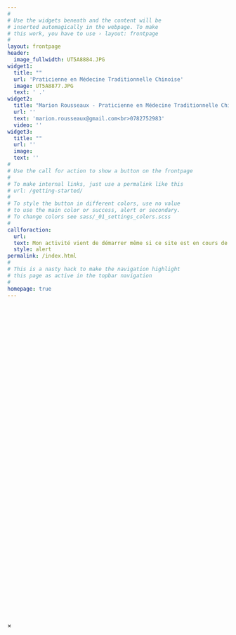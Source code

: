 ```yaml
---
#
# Use the widgets beneath and the content will be
# inserted automagically in the webpage. To make
# this work, you have to use › layout: frontpage
#
layout: frontpage
header:
  image_fullwidth: UT5A8884.JPG
widget1:
  title: ""
  url: 'Praticienne en Médecine Traditionnelle Chinoise'
  image: UT5A8877.JPG
  text: ' .'
widget2:
  title: "Marion Rousseaux - Praticienne en Médecine Traditionnelle Chinoise"
  url: ''
  text: 'marion.rousseaux@gmail.com<br>0782752983'
  video: ''
widget3:
  title: ""
  url: ''
  image: 
  text: ''
#
# Use the call for action to show a button on the frontpage
#
# To make internal links, just use a permalink like this
# url: /getting-started/
#
# To style the button in different colors, use no value
# to use the main color or success, alert or secondary.
# To change colors see sass/_01_settings_colors.scss
#
callforaction:
  url: 
  text: Mon activité vient de démarrer même si ce site est en cours de construction. N'hésitez pas à me contacter.
  style: alert
permalink: /index.html
#
# This is a nasty hack to make the navigation highlight
# this page as active in the topbar navigation
#
homepage: true
---
```


<div id="videoModal" class="reveal-modal large" data-reveal="">
  <div class="flex-video widescreen vimeo" style="display: block;">
    <iframe width="1280" height="720" src="" frameborder="0" allowfullscreen></iframe>
  </div>
  <a class="close-reveal-modal">&#215;</a>
</div>
